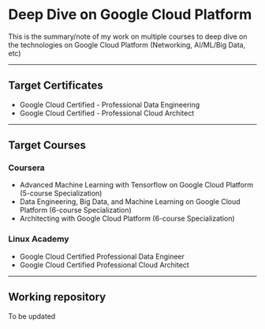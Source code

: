 # Deep Dive on Google Cloud Platform

This is the summary/note of my work on multiple courses to deep dive on the technologies on Google Cloud Platform (Networking, AI/ML/Big Data, etc)

---

## Target Certificates

* Google Cloud Certified - Professional Data Engineering
* Google Cloud Certified - Professional Cloud Architect

---

## Target Courses

### Coursera

* Advanced Machine Learning with Tensorflow on Google Cloud Platform (5-course Specialization)
* Data Engineering, Big Data, and Machine Learning on Google Cloud Platform (6-course Specialization)
* Architecting with Google Cloud Platform (6-course Specialization)

### Linux Academy

* Google Cloud Certified Professional Data Engineer
* Google Cloud Certified Professional Cloud Architect

---

## Working repository

To be updated
